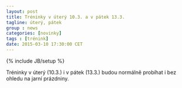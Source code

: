 ```yaml
---
layout: post
title: Tréninky v úterý 10.3. a v pátek 13.3.
tagline: úterý, pátek
group : news
categories: [novinky]
tags : [trénink]
date: 2015-03-10 17:30:00 CET
---
```

{% include JB/setup %}

Tréninky v úterý (10.3.) i v pátek (13.3.) budou normálně probíhat i bez ohledu na jarní prázdniny.
